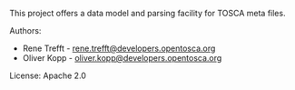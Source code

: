 This project offers a data model and parsing facility for TOSCA meta files.

Authors:
 * Rene Trefft - rene.trefft@developers.opentosca.org
 * Oliver Kopp - oliver.kopp@developers.opentosca.org

License: Apache 2.0
